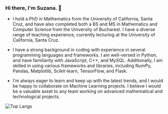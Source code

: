 ### Hi there, I'm Suzana. 👋

- I hold a PhD in Mathematics from the University of California, Santa Cruz, and have also completed both a BS and MS in Mathematics and Computer Science from the University of Bucharest. I have a diverse range of teaching experience, currently lecturing at the University of California, Santa Cruz.

- I have a strong background in coding with experience in several programming languages and frameworks. I am well-versed in Python, and have familiarity with JavaScript, C++, and MySQL. Additionally, I am skilled in using various frameworks and libraries, including NumPy, Pandas, Matplotlib, Scikit-learn, TensorFlow, and Flask. 

- I'm always eager to learn and keep up with the latest trends, and I would be happy to collaborate on Machine Learning projects. I believe I would be a valuable asset to any team working on advanced mathematical and technological projects.

![Top Langs](https://github-readme-stats.vercel.app/api/top-langs/?username=ssuzana&hide_progress=true)

<!--
**ssuzana/ssuzana** is a ✨ _special_ ✨ repository because its `README.md` (this file) appears on your GitHub profile.

-->
